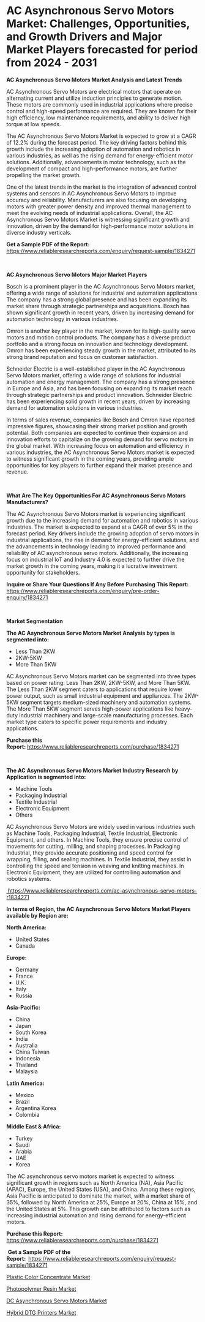<p><h1>AC Asynchronous Servo Motors Market: Challenges, Opportunities, and Growth Drivers and Major Market Players forecasted for period from 2024 - 2031</h1></p><p><strong>AC Asynchronous Servo Motors Market Analysis and Latest Trends</strong></p>
<p><p>AC Asynchronous Servo Motors are electrical motors that operate on alternating current and utilize induction principles to generate motion. These motors are commonly used in industrial applications where precise control and high-speed performance are required. They are known for their high efficiency, low maintenance requirements, and ability to deliver high torque at low speeds.</p><p>The AC Asynchronous Servo Motors Market is expected to grow at a CAGR of 12.2% during the forecast period. The key driving factors behind this growth include the increasing adoption of automation and robotics in various industries, as well as the rising demand for energy-efficient motor solutions. Additionally, advancements in motor technology, such as the development of compact and high-performance motors, are further propelling the market growth.</p><p>One of the latest trends in the market is the integration of advanced control systems and sensors in AC Asynchronous Servo Motors to improve accuracy and reliability. Manufacturers are also focusing on developing motors with greater power density and improved thermal management to meet the evolving needs of industrial applications. Overall, the AC Asynchronous Servo Motors Market is witnessing significant growth and innovation, driven by the demand for high-performance motor solutions in diverse industry verticals.</p></p>
<p><strong>Get a Sample PDF of the Report:&nbsp;</strong> <a href="https://www.reliableresearchreports.com/enquiry/request-sample/1834271">https://www.reliableresearchreports.com/enquiry/request-sample/1834271</a></p>
<p>&nbsp;</p>
<p><strong>AC Asynchronous Servo Motors Major Market Players</strong></p>
<p><p>Bosch is a prominent player in the AC Asynchronous Servo Motors market, offering a wide range of solutions for industrial and automation applications. The company has a strong global presence and has been expanding its market share through strategic partnerships and acquisitions. Bosch has shown significant growth in recent years, driven by increasing demand for automation technology in various industries.</p><p>Omron is another key player in the market, known for its high-quality servo motors and motion control products. The company has a diverse product portfolio and a strong focus on innovation and technology development. Omron has been experiencing steady growth in the market, attributed to its strong brand reputation and focus on customer satisfaction.</p><p>Schneider Electric is a well-established player in the AC Asynchronous Servo Motors market, offering a wide range of solutions for industrial automation and energy management. The company has a strong presence in Europe and Asia, and has been focusing on expanding its market reach through strategic partnerships and product innovation. Schneider Electric has been experiencing solid growth in recent years, driven by increasing demand for automation solutions in various industries.</p><p>In terms of sales revenue, companies like Bosch and Omron have reported impressive figures, showcasing their strong market position and growth potential. Both companies are expected to continue their expansion and innovation efforts to capitalize on the growing demand for servo motors in the global market. With increasing focus on automation and efficiency in various industries, the AC Asynchronous Servo Motors market is expected to witness significant growth in the coming years, providing ample opportunities for key players to further expand their market presence and revenue.</p></p>
<p>&nbsp;</p>
<p><strong>What Are The Key Opportunities For AC Asynchronous Servo Motors Manufacturers?</strong></p>
<p><p>The AC Asynchronous Servo Motors market is experiencing significant growth due to the increasing demand for automation and robotics in various industries. The market is expected to expand at a CAGR of over 5% in the forecast period. Key drivers include the growing adoption of servo motors in industrial applications, the rise in demand for energy-efficient solutions, and the advancements in technology leading to improved performance and reliability of AC asynchronous servo motors. Additionally, the increasing focus on industrial IoT and Industry 4.0 is expected to further drive the market growth in the coming years, making it a lucrative investment opportunity for stakeholders.</p></p>
<p><strong>Inquire or Share Your Questions If Any Before Purchasing This Report:</strong> <a href="https://www.reliableresearchreports.com/enquiry/pre-order-enquiry/1834271">https://www.reliableresearchreports.com/enquiry/pre-order-enquiry/1834271</a></p>
<p>&nbsp;</p>
<p><strong>Market Segmentation</strong></p>
<p><strong>The AC Asynchronous Servo Motors Market Analysis by types is segmented into:</strong></p>
<p><ul><li>Less Than 2KW</li><li>2KW-5KW</li><li>More Than 5KW</li></ul></p>
<p><p>AC Asynchronous Servo Motors market can be segmented into three types based on power rating: Less Than 2KW, 2KW-5KW, and More Than 5KW. The Less Than 2KW segment caters to applications that require lower power output, such as small industrial equipment and appliances. The 2KW-5KW segment targets medium-sized machinery and automation systems. The More Than 5KW segment serves high-power applications like heavy-duty industrial machinery and large-scale manufacturing processes. Each market type caters to specific power requirements and industry applications.</p></p>
<p><strong>Purchase this Report:&nbsp;</strong><a href="https://www.reliableresearchreports.com/purchase/1834271">https://www.reliableresearchreports.com/purchase/1834271</a></p>
<p>&nbsp;</p>
<p><strong>The AC Asynchronous Servo Motors Market Industry Research by Application is segmented into:</strong></p>
<p><ul><li>Machine Tools</li><li>Packaging Industrial</li><li>Textile Industrial</li><li>Electronic Equipment</li><li>Others</li></ul></p>
<p><p>AC Asynchronous Servo Motors are widely used in various industries such as Machine Tools, Packaging Industrial, Textile Industrial, Electronic Equipment, and others. In Machine Tools, they ensure precise control of movements for cutting, milling, and shaping processes. In Packaging Industrial, they provide accurate positioning and speed control for wrapping, filling, and sealing machines. In Textile Industrial, they assist in controlling the speed and tension in weaving and knitting machines. In Electronic Equipment, they are utilized for controlling automation and robotics systems.</p></p>
<p><a href="https://www.reliableresearchreports.com/ac-asynchronous-servo-motors-r1834271">&nbsp;https://www.reliableresearchreports.com/ac-asynchronous-servo-motors-r1834271</a></p>
<p><strong>In terms of Region, the AC Asynchronous Servo Motors Market Players available by Region are:</strong></p>
<p>
    <p> <strong> North America: </strong>
        <ul>
            <li>United States</li>
            <li>Canada</li>
        </ul>
        </p> 
    <p> <strong> Europe: </strong>
        <ul>
            <li>Germany</li>
            <li>France</li>
            <li>U.K.</li>
            <li>Italy</li>
            <li>Russia</li>
        </ul>
        </p> 
    <p> <strong> Asia-Pacific: </strong>
        <ul>
            <li>China</li>
            <li>Japan</li>
            <li>South Korea</li>
            <li>India</li>
            <li>Australia</li>
            <li>China Taiwan</li>
            <li>Indonesia</li>
            <li>Thailand</li>
            <li>Malaysia</li>
        </ul>
        </p> 
    <p> <strong> Latin America: </strong>
        <ul>
            <li>Mexico</li>
            <li>Brazil</li>
            <li>Argentina Korea</li>
            <li>Colombia</li>
        </ul>
        </p> 
    <p> <strong> Middle East & Africa: </strong>
        <ul>
            <li>Turkey</li>
            <li>Saudi</li>
            <li>Arabia</li>
            <li>UAE</li>
            <li>Korea</li>
        </ul>
    </p>
    </p>
<p><p>The AC asynchronous servo motors market is expected to witness significant growth in regions such as North America (NA), Asia Pacific (APAC), Europe, the United States (USA), and China. Among these regions, Asia Pacific is anticipated to dominate the market, with a market share of 35%, followed by North America at 25%, Europe at 20%, China at 15%, and the United States at 5%. This growth can be attributed to factors such as increasing industrial automation and rising demand for energy-efficient motors.</p></p>
<p><strong>Purchase this Report: </strong><a href="https://www.reliableresearchreports.com/purchase/1834271">https://www.reliableresearchreports.com/purchase/1834271</a></p>
<p>&nbsp;<strong>Get a Sample PDF of the Report:&nbsp;&nbsp;</strong><a href="https://www.reliableresearchreports.com/enquiry/request-sample/1834271">https://www.reliableresearchreports.com/enquiry/request-sample/1834271</a></p>
<p><strong></strong></p>
<p><p><a href="https://issuu.com/reportprime-2/docs/plastic-color-concentrate-market-size-2030.pptx">Plastic Color Concentrate Market</a></p><p><a href="https://issuu.com/reportprime-2/docs/photopolymer-resin-market-size-2030.pptx">Photopolymer Resin Market</a></p><p><a href="https://github.com/nicholepatriciadoylenwnrjr0/Market-Research-Report-List-2/blob/main/dc-asynchronous-servo-motors-market.md">DC Asynchronous Servo Motors Market</a></p><p><a href="https://github.com/gamblestampleyjenny50m5sl6/Market-Research-Report-List-2/blob/main/hybrid-dtg-printers-market.md">Hybrid DTG Printers Market</a></p></p>